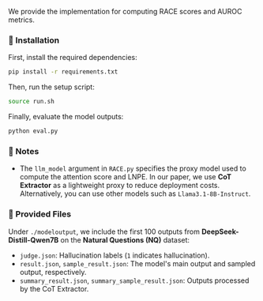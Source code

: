 
We provide the implementation for computing RACE scores and AUROC metrics.

### 🔧 Installation

First, install the required dependencies:

```bash
pip install -r requirements.txt
```

Then, run the setup script:

```bash
source run.sh
```

Finally, evaluate the model outputs:

```bash
python eval.py
```

### 📌 Notes

* The `llm_model` argument in `RACE.py` specifies the proxy model used to compute the attention score and LNPE.
  In our paper, we use **CoT Extractor** as a lightweight proxy to reduce deployment costs.
  Alternatively, you can use other models such as `Llama3.1-8B-Instruct`.

### 📁 Provided Files

Under `./modeloutput`, we include the first 100 outputs from **DeepSeek-Distill-Qwen7B** on the **Natural Questions (NQ)** dataset:

* `judge.json`: Hallucination labels (`1` indicates hallucination).
* `result.json`, `sample_result.json`: The model's main output and sampled output, respectively.
* `summary_result.json`, `summary_sample_result.json`: Outputs processed by the CoT Extractor.